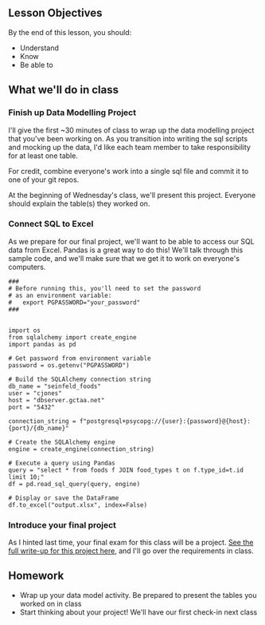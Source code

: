 <!--
Instructor notes: 
-->
## Lesson Objectives
By the end of this lesson, you should:
- Understand
- Know
- Be able to

## What we'll do in class

### Finish up Data Modelling Project
I'll give the first ~30 minutes of class to wrap up the data modelling project that you've been working on. As you transition into writing the sql scripts and mocking up the data, I'd like each team member to take responsibility for at least one table.

For credit, combine everyone's work into a single sql file and commit it to one of your git repos.

At the beginning of Wednesday's class, we'll present this project. Everyone should explain the table(s) they worked on.


### Connect SQL to Excel

As we prepare for our final project, we'll want to be able to access our SQL data from Excel. Pandas is a great way to do this! We'll talk through this sample code, and we'll make sure that we get it to work on everyone's computers.


```
###
# Before running this, you'll need to set the password
# as an environment variable:
#   export PGPASSWORD="your_password"
###


import os
from sqlalchemy import create_engine
import pandas as pd

# Get password from environment variable
password = os.getenv("PGPASSWORD")

# Build the SQLAlchemy connection string
db_name = "seinfeld_foods"
user = "cjones"
host = "dbserver.gctaa.net"
port = "5432"

connection_string = f"postgresql+psycopg://{user}:{password}@{host}:{port}/{db_name}"

# Create the SQLAlchemy engine
engine = create_engine(connection_string)

# Execute a query using Pandas
query = "select * from foods f JOIN food_types t on f.type_id=t.id limit 10;"
df = pd.read_sql_query(query, engine)

# Display or save the DataFrame
df.to_excel("output.xlsx", index=False)
```

### Introduce your final project

As I hinted last time, your final exam for this class will be a project. [See the full write-up for this project here](https://ict.gctaa.net/sections/db/projects/project.html?id=02final), and I'll go over the requirements in class.

## Homework
- Wrap up your data model activity. Be prepared to present the tables you worked on in class
- Start thinking about your project! We'll have our first check-in next class